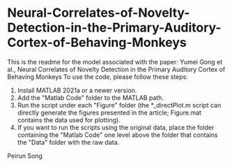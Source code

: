 # Neural-Correlates-of-Novelty-Detection-in-the-Primary-Auditory-Cortex-of-Behaving-Monkeys
This is the readme for the model associated with the paper:
Yumei Gong et al., Neural Correlates of Novelty Detection in the Primary Auditory Cortex of Behaving Monkeys
To use the code, please follow these steps:

1. Install MATLAB 2021a or a newer version.
2. Add the "Matlab Code" folder to the MATLAB path.
3. Run the script under each "Figure" folder (the *_directPlot.m script can directly generate the figures presented in the article; Figure.mat contains the data used for plotting).
4. If you want to run the scripts using the original data, place the folder containing the "Matlab Code" one level above the folder that contains the "Data" folder with the raw data.

Peirun Song
